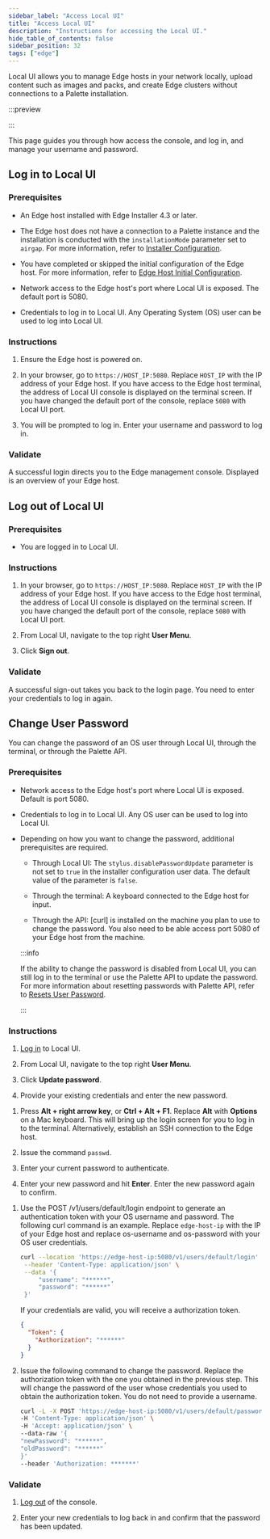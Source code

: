 ```yaml
---
sidebar_label: "Access Local UI"
title: "Access Local UI"
description: "Instructions for accessing the Local UI."
hide_table_of_contents: false
sidebar_position: 32
tags: ["edge"]
---
```


Local UI allows you to manage Edge hosts in your network locally, upload content such as images and packs, and create
Edge clusters without connections to a Palette installation.

:::preview

:::

This page guides you through how access the console, and log in, and manage your username and password.

## Log in to Local UI

### Prerequisites

- An Edge host installed with Edge Installer 4.3 or later.

- The Edge host does not have a connection to a Palette instance and the installation is conducted with the
  `installationMode` parameter set to `airgap`. For more information, refer to
  [Installer Configuration](../../edge-configuration/installer-reference.md).

- You have completed or skipped the initial configuration of the Edge host. For more information, refer to
  [Edge Host Initial Configuration](../../site-deployment/initial-setup.md).

- Network access to the Edge host's port where Local UI is exposed. The default port is 5080.

- Credentials to log in to Local UI. Any Operating System (OS) user can be used to log into Local UI.

### Instructions

1. Ensure the Edge host is powered on.

2. In your browser, go to `https://HOST_IP:5080`. Replace `HOST_IP` with the IP address of your Edge host. If you have
   access to the Edge host terminal, the address of Local UI console is displayed on the terminal screen. If you have
   changed the default port of the console, replace `5080` with Local UI port.

3. You will be prompted to log in. Enter your username and password to log in.

### Validate

A successful login directs you to the Edge management console. Displayed is an overview of your Edge host.

## Log out of Local UI

### Prerequisites

- You are logged in to Local UI.

### Instructions

1. In your browser, go to `https://HOST_IP:5080`. Replace `HOST_IP` with the IP address of your Edge host. If you have
   access to the Edge host terminal, the address of Local UI console is displayed on the terminal screen. If you have
   changed the default port of the console, replace `5080` with Local UI port.

2. From Local UI, navigate to the top right **User Menu**.

3. Click **Sign out**.

### Validate

A successful sign-out takes you back to the login page. You need to enter your credentials to log in again.

## Change User Password

You can change the password of an OS user through Local UI, through the terminal, or through the Palette API.

### Prerequisites

- Network access to the Edge host's port where Local UI is exposed. Default is port 5080.

- Credentials to log in to Local UI. Any OS user can be used to log into Local UI.

- Depending on how you want to change the password, additional prerequisites are required.

  - Through Local UI: The `stylus.disablePasswordUpdate` parameter is not set to `true` in the installer configuration
    user data. The default value of the parameter is `false`.

  - Through the terminal: A keyboard connected to the Edge host for input.

  - Through the API: [curl] is installed on the machine you plan to use to change the password. You also need to be able
    access port 5080 of your Edge host from the machine.

  :::info

  If the ability to change the password is disabled from Local UI, you can still log in to the terminal or use the
  Palette API to update the password. For more information about resetting passwords with Palette API, refer to
  [Resets User Password](https://docs.spectrocloud.com/api/edge-v1/v-1-user-password-reset/).

  :::

### Instructions

<Tabs>

<TabItem value="Local UI">

1. [Log in](#log-in-to-local-ui) to Local UI.

2. From Local UI, navigate to the top right **User Menu**.

3. Click **Update password**.

4. Provide your existing credentials and enter the new password.

</TabItem>

<TabItem value="Terminal">

1. Press **Alt + right arrow key**, or **Ctrl + Alt + F1**. Replace **Alt** with **Options** on a Mac keyboard. This
   will bring up the login screen for you to log in to the terminal. Alternatively, establish an SSH connection to the
   Edge host.

2. Issue the command `passwd`.

3. Enter your current password to authenticate.

4. Enter your new password and hit **Enter**. Enter the new password again to confirm.

</TabItem>

<TabItem value="API">

1. Use the POST /v1/users/default/login endpoint to generate an authentication token with your OS username and password.
   The following curl command is an example. Replace `edge-host-ip` with the IP of your Edge host and replace
   os-username and os-password with your OS user credentials.

   ```bash
   curl --location 'https://edge-host-ip:5080/v1/users/default/login' \
    --header 'Content-Type: application/json' \
    --data '{
        "username": "******",
        "password": "******"
    }'
   ```

   If your credentials are valid, you will receive a authorization token.

   ```json hideClipboard
   {
     "Token": {
       "Authorization": "******"
     }
   }
   ```

2. Issue the following command to change the password. Replace the authorization token with the one you obtained in the
   previous step. This will change the password of the user whose credentials you used to obtain the authorization
   token. You do not need to provide a username.

   ```bash
   curl -L -X POST 'https://edge-host-ip:5080/v1/users/default/password/reset' \
   -H 'Content-Type: application/json' \
   -H 'Accept: application/json' \
   --data-raw '{
   "newPassword": "******",
   "oldPassword": "******"
   }'
   --header 'Authorization: *******'
   ```

</TabItem>

</Tabs>

### Validate

1. [Log out](#log-out-of-local-ui) of the console.

2. Enter your new credentials to log back in and confirm that the password has been updated.
